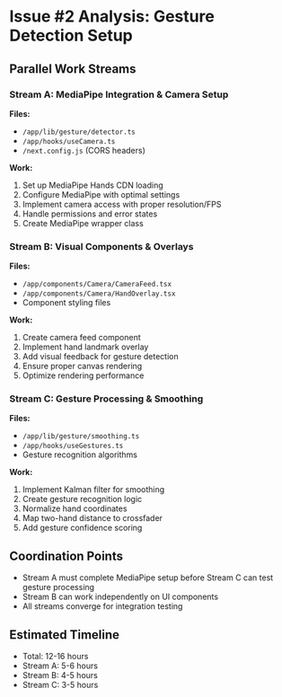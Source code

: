 # Issue #2 Analysis: Gesture Detection Setup

## Parallel Work Streams

### Stream A: MediaPipe Integration & Camera Setup
**Files:**
- `/app/lib/gesture/detector.ts`
- `/app/hooks/useCamera.ts`
- `/next.config.js` (CORS headers)

**Work:**
1. Set up MediaPipe Hands CDN loading
2. Configure MediaPipe with optimal settings
3. Implement camera access with proper resolution/FPS
4. Handle permissions and error states
5. Create MediaPipe wrapper class

### Stream B: Visual Components & Overlays
**Files:**
- `/app/components/Camera/CameraFeed.tsx`
- `/app/components/Camera/HandOverlay.tsx`
- Component styling files

**Work:**
1. Create camera feed component
2. Implement hand landmark overlay
3. Add visual feedback for gesture detection
4. Ensure proper canvas rendering
5. Optimize rendering performance

### Stream C: Gesture Processing & Smoothing
**Files:**
- `/app/lib/gesture/smoothing.ts`
- `/app/hooks/useGestures.ts`
- Gesture recognition algorithms

**Work:**
1. Implement Kalman filter for smoothing
2. Create gesture recognition logic
3. Normalize hand coordinates
4. Map two-hand distance to crossfader
5. Add gesture confidence scoring

## Coordination Points
- Stream A must complete MediaPipe setup before Stream C can test gesture processing
- Stream B can work independently on UI components
- All streams converge for integration testing

## Estimated Timeline
- Total: 12-16 hours
- Stream A: 5-6 hours
- Stream B: 4-5 hours
- Stream C: 3-5 hours